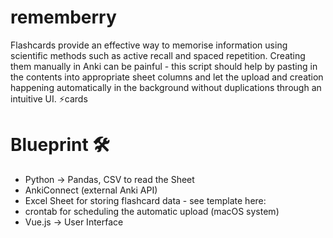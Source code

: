 # rememberry
Flashcards provide an effective way to memorise information using scientific methods such as active recall and spaced repetition. Creating them manually in Anki can be painful - this script should help by pasting in the contents into appropriate sheet columns and let the upload and creation happening automatically in the background without duplications through an intuitive UI. ⚡️cards

# Blueprint 🛠️
- Python -> Pandas, CSV to read the Sheet
- AnkiConnect (external Anki API)
- Excel Sheet for storing flashcard data - see template here: <link>
- crontab for scheduling the automatic upload (macOS system)
- Vue.js -> User Interface
